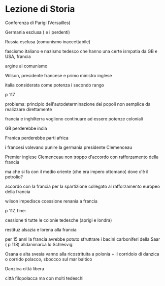 # Lezione di Storia

Conferenza di Parigi (Versailles)

Germania esclusa ( e i perdenti)

Russia esclusa (comunismo inaccettabile)


fascismo italiano e nazismo tedesco che hanno una certe ismpatia da GB e USA, francia

argine al comunismo

Wilson, presidente francese e primo ministro inglese


italia considerata come potenza i secondo rango 

p 117



problema: principio dell'autodeterminazione dei popoli non semplice da realizzare direttamente

francia e inghilterra vogliono continuare ad essere potenze coloniali

GB perderebbe india

Franica perderebbe parti africa


i francesi volevano punire la germania
presidente Clemenceau

Premier inglese Clemenceau non troppo d'accordo con rafforzamento della francia

ma che si fa con il medio oriente (che era impero ottomano) dove c'è il petrolio?

accordo con la francia per la spartizione collegato al rafforzamento europeo della francia


wilson impedisce ccessione renania a francia


p 117, fine:

cessione ti tutte le colonie tedesche (aprigi e londra)

restituz alsazia e lorena alla francia

per 15 anni la francia avrebbe potuto sfruttrare i bacini carboniferi della Saar ( p 118)
alldanimarca  lo Schlesvig

Osana e alta svesia vanno alla ricostrituita a polonia + il corridoio di danzica o corrido polacco, sboccco sul mar baltico

Danzica città libera

città filopolacca ma con molti tedeschi
<!--stackedit_data:
eyJoaXN0b3J5IjpbMTc2NzIyNDkzOV19
-->
